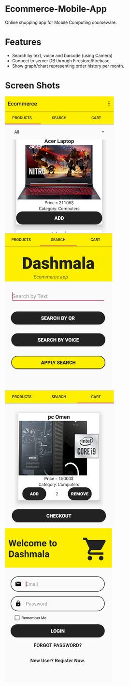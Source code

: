 # Ecommerce-Mobile-App

Online shopping app for Mobile Computing courseware.

# Features
 - Search by text, voice and barcode (using Camera)
 - Connect to server DB through Firestore/Firebase.
 - Show graph/chart representing order history per month. 

# Screen Shots
![alt text](https://github.com/MohamedAdel769/Ecommerce-Mobile-App/blob/main/screenShots/Screenshot%202021-07-01%20184042.png?raw=true)
![alt text](https://github.com/MohamedAdel769/Ecommerce-Mobile-App/blob/main/screenShots/Screenshot%202021-07-01%20184107.png?raw=true)
![alt text](https://github.com/MohamedAdel769/Ecommerce-Mobile-App/blob/main/screenShots/Screenshot%202021-07-01%20184303.png?raw=true)
![alt text](https://github.com/MohamedAdel769/Ecommerce-Mobile-App/blob/main/screenShots/Screenshot%202021-07-01%20184318.png?raw=true)

